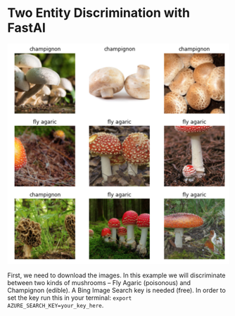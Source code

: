 # Two Entity Discrimination with FastAI

![Data Example](https://github.com/dclipca/dclipca.github.io/raw/master/images/entity-discrimination-data-example.png)

First, we need to download the images. In this example we will discriminate between two kinds of mushrooms – Fly Agaric (poisonous) and Champignon (edible). A Bing Image Search key is needed (free). In order to set the key run this in your terminal: `export AZURE_SEARCH_KEY=your_key_here`.
